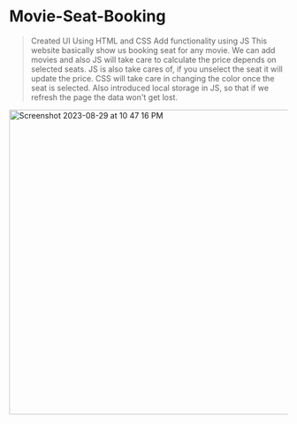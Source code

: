 # Movie-Seat-Booking
> Created UI Using HTML and CSS
> Add functionality using JS
> This website basically show us booking seat for any movie.
> We can add movies and also JS will take care to calculate the price depends on selected seats.
> JS is also take cares of, if you unselect the seat it will update the price.
> CSS will take care in changing the color once the seat is selected.
> Also introduced local storage in JS, so that if we refresh the page the data won't get lost.


<img width="551" alt="Screenshot 2023-08-29 at 10 47 16 PM" src="https://github.com/hmellach/Movie-Seat-Booking/assets/64932392/c5e4741a-7674-4058-abd5-6d303343d30b">
